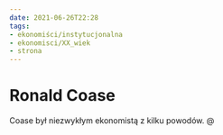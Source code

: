 ```yaml
---
date: 2021-06-26T22:28
tags:
- ekonomiści/instytucjonalna
- ekonomisci/XX_wiek
- strona
---
```


# Ronald Coase

Coase był niezwykłym ekonomistą z kilku powodów. 
@
